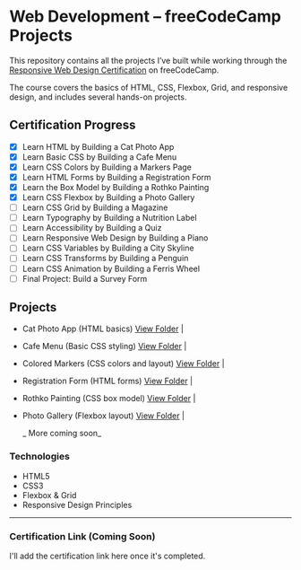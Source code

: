 # Web Development – freeCodeCamp Projects

This repository contains all the projects I’ve built while working through the [Responsive Web Design Certification](https://www.freecodecamp.org/learn/2022/responsive-web-design/) on freeCodeCamp.

The course covers the basics of HTML, CSS, Flexbox, Grid, and responsive design, and includes several hands-on projects.

##  Certification Progress

- [x] Learn HTML by Building a Cat Photo App
- [x] Learn Basic CSS by Building a Cafe Menu
- [x] Learn CSS Colors by Building a Markers Page
- [x] Learn HTML Forms by Building a Registration Form
- [x] Learn the Box Model by Building a Rothko Painting
- [x] Learn CSS Flexbox by Building a Photo Gallery
- [ ] Learn CSS Grid by Building a Magazine
- [ ] Learn Typography by Building a Nutrition Label
- [ ] Learn Accessibility by Building a Quiz
- [ ] Learn Responsive Web Design by Building a Piano
- [ ] Learn CSS Variables by Building a City Skyline
- [ ] Learn CSS Transforms by Building a Penguin
- [ ] Learn CSS Animation by Building a Ferris Wheel
- [ ] Final Project: Build a Survey Form

## Projects

- Cat Photo App (HTML basics) [View Folder](./01-cat-photo-app/) |
- Cafe Menu (Basic CSS styling) [View Folder](./02-cafe-menu/) |
- Colored Markers (CSS colors and layout) [View Folder](./03-colored-markers/) |
- Registration Form (HTML forms) [View Folder](./04-registration-form/) |
- Rothko Painting (CSS box model) [View Folder](./05-rothko-painting/) |
- Photo Gallery (Flexbox layout) [View Folder](./06-photo-gallery/) |

   _ More coming soon_



### Technologies

- HTML5
- CSS3
- Flexbox & Grid
- Responsive Design Principles

---

### Certification Link (Coming Soon)

I'll add the certification link here once it's completed.
